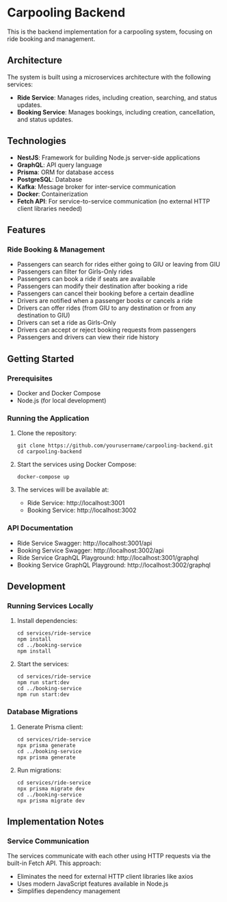 # Carpooling Backend

This is the backend implementation for a carpooling system, focusing on ride booking and management.

## Architecture

The system is built using a microservices architecture with the following services:

- **Ride Service**: Manages rides, including creation, searching, and status updates.
- **Booking Service**: Manages bookings, including creation, cancellation, and status updates.

## Technologies

- **NestJS**: Framework for building Node.js server-side applications
- **GraphQL**: API query language
- **Prisma**: ORM for database access
- **PostgreSQL**: Database
- **Kafka**: Message broker for inter-service communication
- **Docker**: Containerization
- **Fetch API**: For service-to-service communication (no external HTTP client libraries needed)

## Features

### Ride Booking & Management

- Passengers can search for rides either going to GIU or leaving from GIU
- Passengers can filter for Girls-Only rides
- Passengers can book a ride if seats are available
- Passengers can modify their destination after booking a ride
- Passengers can cancel their booking before a certain deadline
- Drivers are notified when a passenger books or cancels a ride
- Drivers can offer rides (from GIU to any destination or from any destination to GIU)
- Drivers can set a ride as Girls-Only
- Drivers can accept or reject booking requests from passengers
- Passengers and drivers can view their ride history

## Getting Started

### Prerequisites

- Docker and Docker Compose
- Node.js (for local development)

### Running the Application

1. Clone the repository:
   ```
   git clone https://github.com/yourusername/carpooling-backend.git
   cd carpooling-backend
   ```

2. Start the services using Docker Compose:
   ```
   docker-compose up
   ```

3. The services will be available at:
   - Ride Service: http://localhost:3001
   - Booking Service: http://localhost:3002

### API Documentation

- Ride Service Swagger: http://localhost:3001/api
- Booking Service Swagger: http://localhost:3002/api
- Ride Service GraphQL Playground: http://localhost:3001/graphql
- Booking Service GraphQL Playground: http://localhost:3002/graphql

## Development

### Running Services Locally

1. Install dependencies:
   ```
   cd services/ride-service
   npm install
   cd ../booking-service
   npm install
   ```

2. Start the services:
   ```
   cd services/ride-service
   npm run start:dev
   cd ../booking-service
   npm run start:dev
   ```

### Database Migrations

1. Generate Prisma client:
   ```
   cd services/ride-service
   npx prisma generate
   cd ../booking-service
   npx prisma generate
   ```

2. Run migrations:
   ```
   cd services/ride-service
   npx prisma migrate dev
   cd ../booking-service
   npx prisma migrate dev
   ```

## Implementation Notes

### Service Communication

The services communicate with each other using HTTP requests via the built-in Fetch API. This approach:
- Eliminates the need for external HTTP client libraries like axios
- Uses modern JavaScript features available in Node.js
- Simplifies dependency management
